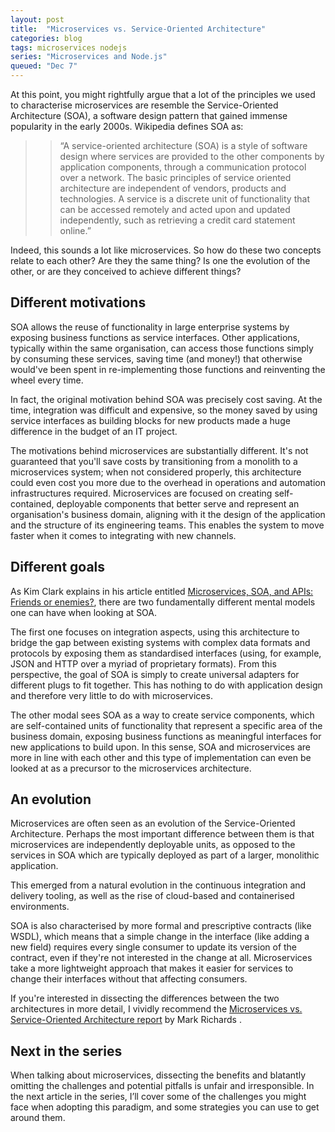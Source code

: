 ```yaml
---
layout: post
title:  "Microservices vs. Service-Oriented Architecture"
categories: blog
tags: microservices nodejs
series: "Microservices and Node.js"
queued: "Dec 7"
---
```

At this point, you might rightfully argue that a lot of the principles we used to characterise microservices are resemble the Service-Oriented Architecture (SOA), a software design pattern that gained immense popularity in the early 2000s. Wikipedia defines SOA as:

>> “A service-oriented architecture (SOA) is a style of software design where services are provided to the other components by application components, through a communication protocol over a network. The basic principles of service oriented architecture are independent of vendors, products and technologies. A service is a discrete unit of functionality that can be accessed remotely and acted upon and updated independently, such as retrieving a credit card statement online.”
<!--more-->

Indeed, this sounds a lot like microservices. So how do these two concepts relate to each other? Are they the same thing? Is one the evolution of the other, or are they conceived to achieve different things?

## Different motivations

SOA allows the reuse of functionality in large enterprise systems by exposing business functions as service interfaces. Other applications, typically within the same organisation, can access those functions simply by consuming these services, saving time (and money!) that otherwise would've been spent in re-implementing those functions and reinventing the wheel every time.

In fact, the original motivation behind SOA was precisely cost saving. At the time, integration was difficult and expensive, so the money saved by using service interfaces as building blocks for new products made a huge difference in the budget of an IT project.

The motivations behind microservices are substantially different. It's not guaranteed that you'll save costs by transitioning from a monolith to a microservices system; when not considered properly, this architecture could even cost you more due to the overhead in operations and automation infrastructures required. Microservices are focused on creating self-contained, deployable components that better serve and represent an organisation's business domain, aligning with it the design of the application and the structure of its engineering teams. This enables the system to move faster when it comes to integrating with new channels.

## Different goals

As Kim Clark explains in his article entitled [Microservices, SOA, and APIs: Friends or enemies?](https://www.ibm.com/developerworks/websphere/library/techarticles/1601_clark-trs/1601_clark.html), there are two fundamentally different mental models one can have when looking at SOA.

The first one focuses on integration aspects, using this architecture to bridge the gap between existing systems with complex data formats and protocols by exposing them as standardised interfaces (using, for example, JSON and HTTP over a myriad of proprietary formats). From this perspective, the goal of SOA is simply to create universal adapters for different plugs to fit together. This has nothing to do with application design and therefore very little to do with microservices.

The other modal sees SOA as a way to create service components, which are self-contained units of functionality that represent a specific area of the business domain, exposing business functions as meaningful interfaces for new applications to build upon. In this sense, SOA and microservices are more in line with each other and this type of implementation can even be looked at as a precursor to the microservices architecture.

## An evolution

Microservices are often seen as an evolution of the Service-Oriented Architecture. Perhaps the most important difference between them is that microservices are independently deployable units, as opposed to the services in SOA which are typically deployed as part of a larger, monolithic application.

This emerged from a natural evolution in the continuous integration and delivery tooling, as well as the rise of cloud-based and containerised environments.

SOA is also characterised by more formal and prescriptive contracts (like WSDL), which means that a simple change in the interface (like adding a new field) requires every single consumer to update its version of the contract, even if they're not interested in the change at all. Microservices take a more lightweight approach that makes it easier for services to change their interfaces without that affecting consumers.

If you're interested in dissecting the differences between the two architectures in more detail, I vividly recommend the [Microservices vs. Service-Oriented Architecture report](http://www.oreilly.com/programming/free/microservices-vs-service-oriented-architecture.csp) by Mark Richards .

## Next in the series

When talking about microservices, dissecting the benefits and blatantly omitting the challenges and potential pitfalls is unfair and irresponsible. In the next article in the series, I’ll cover some of the challenges you might face when adopting this paradigm, and some strategies you can use to get around them.<!--tomb-->
